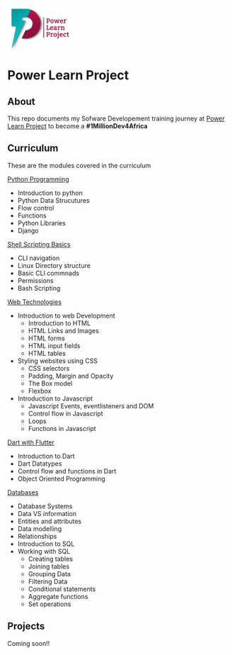 
![logo](./logo.webp)

# Power Learn Project 

## About
This repo documents my Sofware Developement training journey at [Power Learn Project](https://powerlearnproject.org/) to become a __#1MillionDev4Africa__

## Curriculum
These are the modules covered in the curriculum

[Python Programming](./python-incubation)
- Introduction to python
- Python Data Strucutures
- Flow control 
- Functions
- Python Libraries
- Django

[Shell Scripting Basics](./shell-scripting)
- CLI navigation
- Linux Directory structure
- Basic CLI commnads
- Permissions
- Bash Scripting 

[Web Technologies](./web-development)
- Introduction to web Development
    - Introduction to HTML
    - HTML Links and Images
    - HTML forms
    - HTML input fields
    - HTML tables
- Styling websites using CSS
    - CSS selectors
    - Padding, Margin and Opacity
    - The Box model
    - Flexbox
- Introduction to Javascript
    - Javascript Events, eventlisteners and DOM
    - Control flow in Javascript
    - Loops
    - Functions in Javascript

[Dart with Flutter](./hello-dart)
- Introduction to Dart
- Dart Datatypes
- Control flow and functions in Dart
- Object Oriented Programming

[Databases](./databases_basics)
- Database Systems
- Data VS information
- Entities and attributes
- Data modelling
- Relationships
- Introduction to SQL
- Working with SQL 
    - Creating tables
    - Joining tables
    - Grouping Data
    - Filtering Data
    - Conditional statements
    - Aggregate functions
    - Set operations


## Projects
Coming soon!!